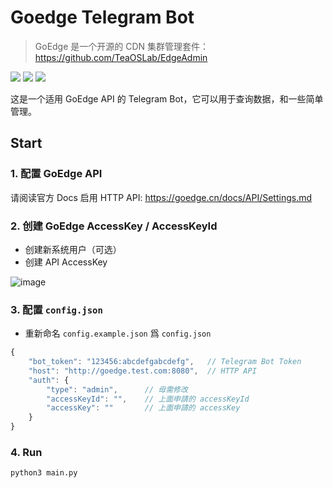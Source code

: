 # Goedge Telegram Bot

> GoEdge 是一个开源的 CDN 集群管理套件：https://github.com/TeaOSLab/EdgeAdmin

![](https://img.shields.io/badge/license-MIT-blue)
![](https://img.shields.io/badge/Python->=3.7-blue)
![](https://img.shields.io/badge/PRs-welcome-green)

这是一个适用 GoEdge API 的 Telegram Bot，它可以用于查询数据，和一些简单管理。

## Start

### 1. 配置 GoEdge API

请阅读官方 Docs 启用 HTTP API: https://goedge.cn/docs/API/Settings.md

### 2. 创建 GoEdge AccessKey / AccessKeyId

- 创建新系统用户（可选）
- 创建 API AccessKey

![image](https://user-images.githubusercontent.com/93700457/206788246-a784e297-0b5f-46b6-9416-78b9deb760e1.png)

### 3. 配置 `config.json`

- 重新命名 `config.example.json` 爲 `config.json`

```js
{
    "bot_token": "123456:abcdefgabcdefg",   // Telegram Bot Token
    "host": "http://goedge.test.com:8080",  // HTTP API
    "auth": {
        "type": "admin",      // 毋需修改
        "accessKeyId": "",    // 上面申請的 accessKeyId
        "accessKey": ""       // 上面申請的 accessKey
    }
}
```

### 4. Run

```bash
python3 main.py
```